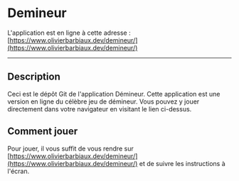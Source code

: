 # Demineur

L'application est en ligne à cette adresse : [https://www.olivierbarbiaux.dev/demineur/](https://www.olivierbarbiaux.dev/demineur/)

---

## Description

Ceci est le dépôt Git de l'application Démineur. Cette application est une version en ligne du célèbre jeu de démineur. Vous pouvez y jouer directement dans votre navigateur en visitant le lien ci-dessus.

## Comment jouer

Pour jouer, il vous suffit de vous rendre sur [https://www.olivierbarbiaux.dev/demineur/](https://www.olivierbarbiaux.dev/demineur/) et de suivre les instructions à l'écran. 
